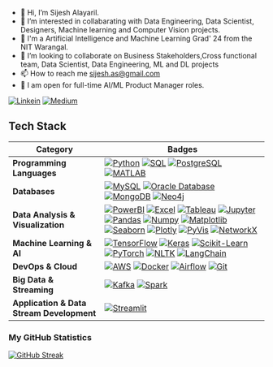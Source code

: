 - 👋 Hi, I’m Sijesh Alayaril.
- 👀 I’m interested in collabarating with Data Engineering, Data Scientist, Designers, Machine learning and Computer Vision projects.
- 🌱 I'm a Artificial Intelligence and Machine Learning Grad' 24 from the NIT Warangal.
- 💞️ I’m looking to collaborate on Business Stakeholders,Cross functional team, Data Scientist, Data Engineering, ML and DL projects
- 📫 How to reach me sijesh.as@gmail.com
- 🌱 I am open for full-time AI/ML Product Manager roles.

[![Linkein](https://img.shields.io/badge/-Linkedin-black.svg?style=flat-square&logo=linkedin&colorB=255)](https://www.linkedin.com/in/sijeshalayaril)
[![Medium](https://img.shields.io/badge/-Medium-black.svg?style=flat-square&logo=Medium&colorB=000)](https://medium.com/me/stories/public)

<!---
nelson123-lab/nelson123-lab is a ✨ special ✨ repository because its `README.md` (this file) appears on your GitHub profile.
You can click the Preview link to take a look at your changes.
--->

## Tech Stack
<!-- List the technologies and tools you're proficient in -->

| **Category** | **Badges** |
|--------------|------------|
| **Programming Languages** | [![Python](https://img.shields.io/badge/Python-3776AB?style=flat-square&logo=python&logoColor=white)](#) [![SQL](https://img.shields.io/badge/SQL-4479A1?style=flat-square&logo=amazon-dynamodb&logoColor=white)](#) [![PostgreSQL](https://img.shields.io/badge/PostgreSQL-336791?style=flat-square&logo=postgresql&logoColor=white)](#) [![MATLAB](https://img.shields.io/badge/MATLAB-ED1C24?style=flat-square&logo=mathworks&logoColor=white)](#) |
| **Databases** | [![MySQL](https://img.shields.io/badge/MySQL-4479A1?style=flat-square&logo=mysql&logoColor=white)](#) [![Oracle Database](https://img.shields.io/badge/Oracle%20Database-F80000?style=flat-square&logo=oracle&logoColor=white)](#) [![MongoDB](https://img.shields.io/badge/MongoDB-4479A1?style=flat-square&logo=mongodb&logoColor=green)](#) [![Neo4j](https://img.shields.io/badge/Neo4j-008CC1?style=flat-square&logo=neo4j&logoColor=white)](#) |
| **Data Analysis & Visualization** | [![PowerBI](https://img.shields.io/badge/PowerBI-F2C811?style=flat-square&logo=power-bi&logoColor=black)](#) [![Excel](https://img.shields.io/badge/Excel-217346?style=flat-square&logo=microsoft-excel&logoColor=white)](#) [![Tableau](https://img.shields.io/badge/Tableau-E97627?style=flat-square&logo=tableau&logoColor=white)](#) [![Jupyter](https://img.shields.io/badge/Jupyter-F37626?style=flat-square&logo=jupyter&logoColor=white)](#) [![Pandas](https://img.shields.io/badge/Pandas-150458?style=flat-square&logo=pandas&logoColor=white)](#) [![Numpy](https://img.shields.io/badge/Numpy-013243?style=flat-square&logo=numpy&logoColor=white)](#) [![Matplotlib](https://img.shields.io/badge/Matplotlib-11557C?style=flat-square&logo=matplotlib&logoColor=white)](#) [![Seaborn](https://img.shields.io/badge/Seaborn-741B47?style=flat-square&logo=seaborn&logoColor=white)](#) [![Plotly](https://img.shields.io/badge/Plotly-3F4F75?style=flat-square&logo=plotly&logoColor=white)](#) [![PyVis](https://img.shields.io/badge/PyVis-90EE90?style=flat-square&logo=pyvis&logoColor=black)](#) [![NetworkX](https://img.shields.io/badge/NetworkX-ADD8E6?style=flat-square&logo=networkx&logoColor=black)](#) |
| **Machine Learning & AI** | [![TensorFlow](https://img.shields.io/badge/TensorFlow-FF6F00?style=flat-square&logo=tensorflow&logoColor=white)](https://www.tensorflow.org/) [![Keras](https://img.shields.io/badge/Keras-D00000?style=flat-square&logo=keras&logoColor=white)](https://keras.io/) [![Scikit-Learn](https://img.shields.io/badge/Scikit%20Learn-F7931E?style=flat-square&logo=scikitlearn&logoColor=white)](#) [![PyTorch](https://img.shields.io/badge/PyTorch-EE4C2C?style=flat-square&logo=pytorch&logoColor=white)](#) [![NLTK](https://img.shields.io/badge/NLTK-107C10?style=flat-square&logo=nltk&logoColor=white)](#) [![LangChain](https://img.shields.io/badge/LangChain-000000?style=flat-square&logo=langchain&logoColor=white)](#) |
| **DevOps & Cloud** | [![AWS](https://img.shields.io/badge/AWS-232F3E?style=flat-square&logo=amazon-aws&logoColor=white)](#) [![Docker](https://img.shields.io/badge/Docker-2496ED?style=flat-square&logo=docker&logoColor=white)](#) [![Airflow](https://img.shields.io/badge/Airflow-017CEE?style=flat-square&logo=apache-airflow&logoColor=white)](#) [![Git](https://img.shields.io/badge/Git-F05032?style=flat-square&logo=git&logoColor=white)](#) |
| **Big Data & Streaming** | [![Kafka](https://img.shields.io/badge/Kafka-231F20?style=flat-square&logo=apache-kafka&logoColor=white)](#) [![Spark](https://img.shields.io/badge/Spark-E25A1C?style=flat-square&logo=apache-spark&logoColor=white)](#) |
| **Application & Data Stream Development** | [![Streamlit](https://img.shields.io/badge/Streamlit-11557C?style=flat-square&logo=matplotlib&logoColor=white)](#)  |

### My GitHub Statistics
[![GitHub Streak](https://streak-stats.demolab.com?user=nelson123-lab&theme=dark&date_format=M%20j%5B%2C%20Y%5D)](https://git.io/streak-stats)
